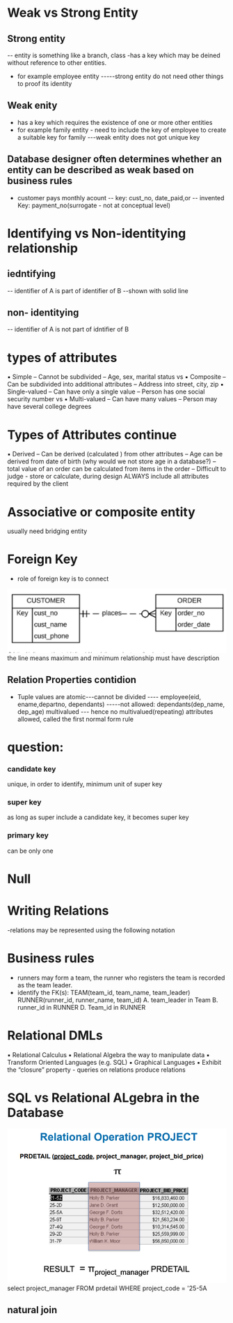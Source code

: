 # Weak vs Strong Entity

## Strong entity

-- entity is something like a branch, class
-has a key which may be deined without reference to other entities.

- for example employee entity
  -----strong entity do not need other things to proof its identity

## Weak enity

- has a key which requires the existence of one or more other entities
- for example family entity - need to include the key of employee to create a suitable key for  family
  ---weak entity does not got unique key

## Database designer often determines whether an entity can be described as weak based on business rules

- customer pays monthly acount
  -- key: cust_no, date_paid,or
  -- invented Key: payment_no(surrogate - not at conceptual level)

# Identifying vs Non-identitying relationship

## iedntifying

-- identifier of A is part of identifier of B
--shown with solid line

## non- identitying

-- identifier of A is not part of idntifier of B

# types of attributes

▪ Simple
– Cannot be subdivided
– Age, sex, marital status
vs
▪ Composite
– Can be subdivided into
additional attributes
– Address into street, city, zip
▪ Single-valued
– Can have only a single value
– Person has one social security
number
vs
▪ Multi-valued
– Can have many values
– Person may have several college
degrees

# Types of Attributes continue

▪ Derived
– Can be derived (calculated ) from
other attributes
– Age can be derived from date of
birth (why would we not store age in
a database?)
– total value of an order can be
calculated from items in the order
– Difficult to judge - store or calculate,
during design ALWAYS include all
attributes required by the client

# Associative or composite entity

usually need bridging entity

# Foreign Key

- role of foreign key is to connect

![alt text](image-3.png)
the line means maximum and minimum
relationship must have description

## Relation Properties contidion
- Tuple values are atomic---cannot be divided
---- employee(eid, ename,departno, dependants)
-----not allowed: dependants(dep_name, dep_age) multivalued 
--- hence no multivalued(repeating) attributes allowed, called the first normal form rule

# question:

### candidate key
unique, in order to identify, minimum unit of super key
### super key
as long as super include a candidate key, it becomes super key
### primary key
can be only one


# Null

# Writing Relations
-relations may be represented using the following notation

# Business rules
- runners may form a team, the runner who registers the team is recorded as the team leader.
- identify the FK(s):
TEAM(team_id, team_name, team_leader)
RUNNER(runner_id, runner_name, team_id)
A. team_leader in Team
B. runner_id in RUNNER
D. Team_id in RUNNER

# Relational DMLs
▪ Relational Calculus
▪ Relational Algebra
the way to manipulate data
▪ Transform Oriented Languages (e.g. SQL)
▪ Graphical Languages
▪ Exhibit the “closure” property - queries on relations produce
relations

# SQL vs Relational ALgebra in the Database
![1723192208597](image/note_database_2/1723192208597.png)
select project_manager
FROM prdetail
WHERE project_code = '25-5A


## natural join